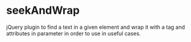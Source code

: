 # seekAndWrap
jQuery plugin to find a text in a given element and wrap it with a tag and attributes in parameter in order to use in useful cases.
